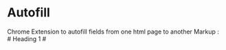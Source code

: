 # Autofill
Chrome Extension to autofill fields from one html page to another
Markup :  # Heading 1 #
